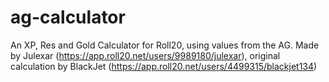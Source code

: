 # ag-calculator
An XP, Res and Gold Calculator for Roll20, using values from the AG.
Made by Julexar (https://app.roll20.net/users/9989180/julexar), original calculation by BlackJet (https://app.roll20.net/users/4499315/blackjet134)
